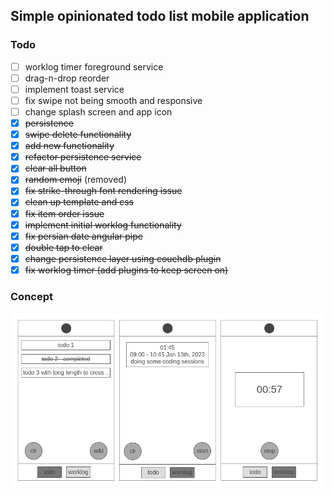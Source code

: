 ## Simple opinionated todo list mobile application

### Todo

- [ ] worklog timer foreground service
- [ ] drag-n-drop reorder
- [ ] implement toast service
- [ ] fix swipe not being smooth and responsive
- [ ] change splash screen and app icon
- [x] ~~persistence~~
- [x] ~~swipe delete functionality~~
- [x] ~~add new functionality~~
- [x] ~~refactor persistence service~~
- [x] ~~clear all button~~
- [x] ~~random emoji~~ (removed)
- [x] ~~fix strike-through font rendering issue~~
- [x] ~~clean up template and css~~
- [x] ~~fix item order issue~~
- [x] ~~implement initial worklog functionality~~
- [x] ~~fix persian date angular pipe~~
- [x] ~~double tap to clear~~
- [x] ~~change persistence layer using couchdb plugin~~
- [x] ~~fix worklog timer (add plugins to keep screen on)~~

### Concept

[![concept](./res/concept.png)](https://wireframe.cc/pro/pp/b6d863b93619372)
